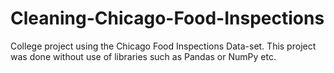 # Cleaning-Chicago-Food-Inspections
College project using the Chicago Food Inspections Data-set. This project was done without use of libraries such as Pandas or NumPy etc.
